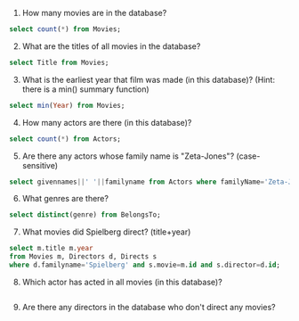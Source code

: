 1. How many movies are in the database?
```sql
select count(*) from Movies;
```
2. What are the titles of all movies in the database?
```sql
select Title from Movies;
```

3. What is the earliest year that film was made (in this database)? (Hint: there is a min() summary function)
```sql
select min(Year) from Movies;
```


4. How many actors are there (in this database)?
```sql
select count(*) from Actors;
```


5. Are there any actors whose family name is "Zeta-Jones"? (case-sensitive)
```sql
select givennames||' '||familyname from Actors where familyName='Zeta-Jones';
```


6. What genres are there?
```sql
select distinct(genre) from BelongsTo;
```


7. What movies did Spielberg direct? (title+year)
```sql
select m.title m.year
from Movies m, Directors d, Directs s
where d.familyname='Spielberg' and s.movie=m.id and s.director=d.id;
```


8. Which actor has acted in all movies (in this database)?
```sql

```


9. Are there any directors in the database who don't direct any movies?
```sql

```
